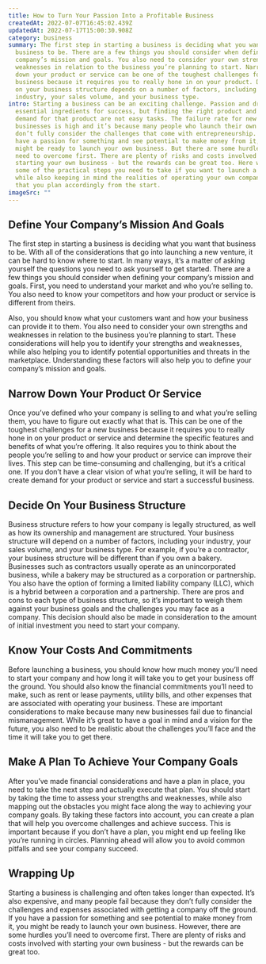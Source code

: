 ```yaml
---
title: How to Turn Your Passion Into a Profitable Business
createdAt: 2022-07-07T16:45:02.439Z
updatedAt: 2022-07-17T15:00:30.908Z
category: business
summary: The first step in starting a business is deciding what you want that
  business to be. There are a few things you should consider when defining your
  company’s mission and goals. You also need to consider your own strengths and
  weaknesses in relation to the business you’re planning to start. Narrowing
  down your product or service can be one of the toughest challenges for a new
  business because it requires you to really hone in on your product. Deciding
  on your business structure depends on a number of factors, including your
  industry, your sales volume, and your business type.
intro: Starting a business can be an exciting challenge. Passion and drive are
  essential ingredients for success, but finding the right product and creating
  demand for that product are not easy tasks. The failure rate for new
  businesses is high and it’s because many people who launch their own ventures
  don’t fully consider the challenges that come with entrepreneurship. If you
  have a passion for something and see potential to make money from it, you
  might be ready to launch your own business. But there are some hurdles you’ll
  need to overcome first. There are plenty of risks and costs involved with
  starting your own business - but the rewards can be great too. Here we look at
  some of the practical steps you need to take if you want to launch a business,
  while also keeping in mind the realities of operating your own company, so
  that you plan accordingly from the start.
imageSrc: ""
---
```


## Define Your Company’s Mission And Goals

The first step in starting a business is deciding what you want that business to be. With all of the considerations that go into launching a new venture, it can be hard to know where to start. In many ways, it’s a matter of asking yourself the questions you need to ask yourself to get started. There are a few things you should consider when defining your company’s mission and goals. First, you need to understand your market and who you’re selling to. You also need to know your competitors and how your product or service is different from theirs.

Also, you should know what your customers want and how your business can provide it to them. You also need to consider your own strengths and weaknesses in relation to the business you’re planning to start. These considerations will help you to identify your strengths and weaknesses, while also helping you to identify potential opportunities and threats in the marketplace. Understanding these factors will also help you to define your company’s mission and goals.

## Narrow Down Your Product Or Service

Once you’ve defined who your company is selling to and what you’re selling them, you have to figure out exactly what that is. This can be one of the toughest challenges for a new business because it requires you to really hone in on your product or service and determine the specific features and benefits of what you’re offering. It also requires you to think about the people you’re selling to and how your product or service can improve their lives. This step can be time-consuming and challenging, but it’s a critical one. If you don’t have a clear vision of what you’re selling, it will be hard to create demand for your product or service and start a successful business.

## Decide On Your Business Structure

Business structure refers to how your company is legally structured, as well as how its ownership and management are structured. Your business structure will depend on a number of factors, including your industry, your sales volume, and your business type. For example, if you’re a contractor, your business structure will be different than if you own a bakery. Businesses such as contractors usually operate as an unincorporated business, while a bakery may be structured as a corporation or partnership. You also have the option of forming a limited liability company (LLC), which is a hybrid between a corporation and a partnership. There are pros and cons to each type of business structure, so it’s important to weigh them against your business goals and the challenges you may face as a company. This decision should also be made in consideration to the amount of initial investment you need to start your company.

## Know Your Costs And Commitments

Before launching a business, you should know how much money you’ll need to start your company and how long it will take you to get your business off the ground. You should also know the financial commitments you’ll need to make, such as rent or lease payments, utility bills, and other expenses that are associated with operating your business. These are important considerations to make because many new businesses fail due to financial mismanagement. While it’s great to have a goal in mind and a vision for the future, you also need to be realistic about the challenges you’ll face and the time it will take you to get there.

## Make A Plan To Achieve Your Company Goals

After you’ve made financial considerations and have a plan in place, you need to take the next step and actually execute that plan. You should start by taking the time to assess your strengths and weaknesses, while also mapping out the obstacles you might face along the way to achieving your company goals. By taking these factors into account, you can create a plan that will help you overcome challenges and achieve success. This is important because if you don’t have a plan, you might end up feeling like you’re running in circles. Planning ahead will allow you to avoid common pitfalls and see your company succeed.

## Wrapping Up

Starting a business is challenging and often takes longer than expected. It’s also expensive, and many people fail because they don’t fully consider the challenges and expenses associated with getting a company off the ground. If you have a passion for something and see potential to make money from it, you might be ready to launch your own business. However, there are some hurdles you’ll need to overcome first. There are plenty of risks and costs involved with starting your own business - but the rewards can be great too.
